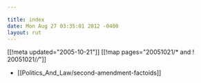 ```yaml
---

title: index
date: Mon Aug 27 03:35:01 2012 -0400
layout: rut
---
```


[[!meta updated="2005-10-21"]]
[[!map pages="20051021/* and ! 20051021/*/*"]]
* [[Politics_And_Law/second-amendment-factoids]]
